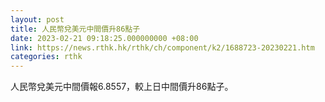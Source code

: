 ```yaml
---
layout: post
title: 人民幣兌美元中間價升86點子
date: 2023-02-21 09:18:25.000000000 +08:00
link: https://news.rthk.hk/rthk/ch/component/k2/1688723-20230221.htm
categories: rthk
---
```


人民幣兌美元中間價報6.8557，較上日中間價升86點子。
